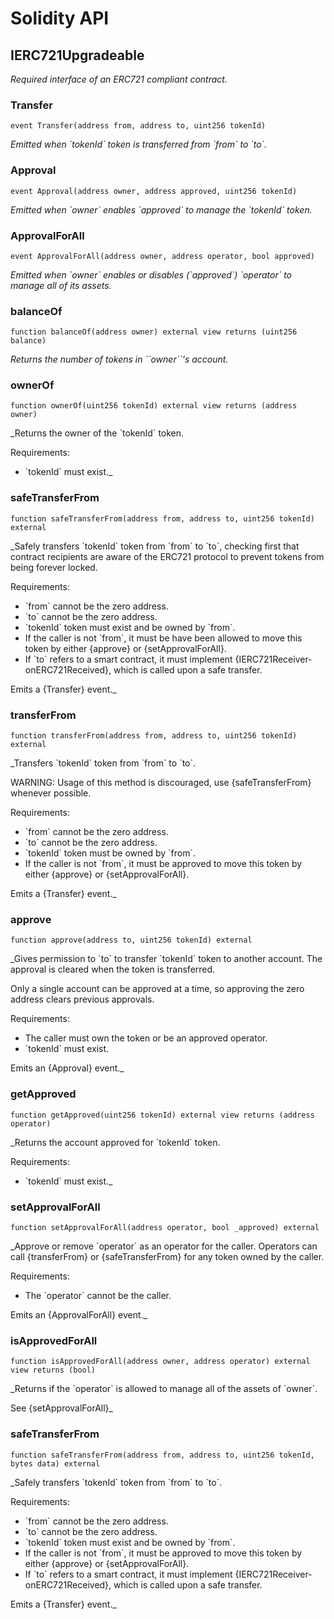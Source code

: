 # Solidity API

## IERC721Upgradeable

_Required interface of an ERC721 compliant contract._

### Transfer

```solidity
event Transfer(address from, address to, uint256 tokenId)
```

_Emitted when &#x60;tokenId&#x60; token is transferred from &#x60;from&#x60; to &#x60;to&#x60;._

### Approval

```solidity
event Approval(address owner, address approved, uint256 tokenId)
```

_Emitted when &#x60;owner&#x60; enables &#x60;approved&#x60; to manage the &#x60;tokenId&#x60; token._

### ApprovalForAll

```solidity
event ApprovalForAll(address owner, address operator, bool approved)
```

_Emitted when &#x60;owner&#x60; enables or disables (&#x60;approved&#x60;) &#x60;operator&#x60; to manage all of its assets._

### balanceOf

```solidity
function balanceOf(address owner) external view returns (uint256 balance)
```

_Returns the number of tokens in &#x60;&#x60;owner&#x60;&#x60;&#x27;s account._

### ownerOf

```solidity
function ownerOf(uint256 tokenId) external view returns (address owner)
```

_Returns the owner of the &#x60;tokenId&#x60; token.

Requirements:

- &#x60;tokenId&#x60; must exist._

### safeTransferFrom

```solidity
function safeTransferFrom(address from, address to, uint256 tokenId) external
```

_Safely transfers &#x60;tokenId&#x60; token from &#x60;from&#x60; to &#x60;to&#x60;, checking first that contract recipients
are aware of the ERC721 protocol to prevent tokens from being forever locked.

Requirements:

- &#x60;from&#x60; cannot be the zero address.
- &#x60;to&#x60; cannot be the zero address.
- &#x60;tokenId&#x60; token must exist and be owned by &#x60;from&#x60;.
- If the caller is not &#x60;from&#x60;, it must be have been allowed to move this token by either {approve} or {setApprovalForAll}.
- If &#x60;to&#x60; refers to a smart contract, it must implement {IERC721Receiver-onERC721Received}, which is called upon a safe transfer.

Emits a {Transfer} event._

### transferFrom

```solidity
function transferFrom(address from, address to, uint256 tokenId) external
```

_Transfers &#x60;tokenId&#x60; token from &#x60;from&#x60; to &#x60;to&#x60;.

WARNING: Usage of this method is discouraged, use {safeTransferFrom} whenever possible.

Requirements:

- &#x60;from&#x60; cannot be the zero address.
- &#x60;to&#x60; cannot be the zero address.
- &#x60;tokenId&#x60; token must be owned by &#x60;from&#x60;.
- If the caller is not &#x60;from&#x60;, it must be approved to move this token by either {approve} or {setApprovalForAll}.

Emits a {Transfer} event._

### approve

```solidity
function approve(address to, uint256 tokenId) external
```

_Gives permission to &#x60;to&#x60; to transfer &#x60;tokenId&#x60; token to another account.
The approval is cleared when the token is transferred.

Only a single account can be approved at a time, so approving the zero address clears previous approvals.

Requirements:

- The caller must own the token or be an approved operator.
- &#x60;tokenId&#x60; must exist.

Emits an {Approval} event._

### getApproved

```solidity
function getApproved(uint256 tokenId) external view returns (address operator)
```

_Returns the account approved for &#x60;tokenId&#x60; token.

Requirements:

- &#x60;tokenId&#x60; must exist._

### setApprovalForAll

```solidity
function setApprovalForAll(address operator, bool _approved) external
```

_Approve or remove &#x60;operator&#x60; as an operator for the caller.
Operators can call {transferFrom} or {safeTransferFrom} for any token owned by the caller.

Requirements:

- The &#x60;operator&#x60; cannot be the caller.

Emits an {ApprovalForAll} event._

### isApprovedForAll

```solidity
function isApprovedForAll(address owner, address operator) external view returns (bool)
```

_Returns if the &#x60;operator&#x60; is allowed to manage all of the assets of &#x60;owner&#x60;.

See {setApprovalForAll}_

### safeTransferFrom

```solidity
function safeTransferFrom(address from, address to, uint256 tokenId, bytes data) external
```

_Safely transfers &#x60;tokenId&#x60; token from &#x60;from&#x60; to &#x60;to&#x60;.

Requirements:

- &#x60;from&#x60; cannot be the zero address.
- &#x60;to&#x60; cannot be the zero address.
- &#x60;tokenId&#x60; token must exist and be owned by &#x60;from&#x60;.
- If the caller is not &#x60;from&#x60;, it must be approved to move this token by either {approve} or {setApprovalForAll}.
- If &#x60;to&#x60; refers to a smart contract, it must implement {IERC721Receiver-onERC721Received}, which is called upon a safe transfer.

Emits a {Transfer} event._


